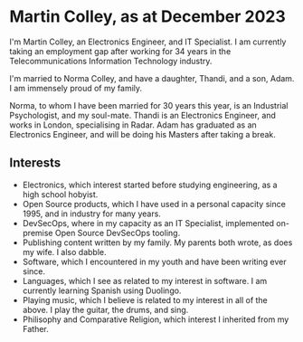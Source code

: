 #  Martin Colley, as at December 2023

I'm Martin Colley, an Electronics Engineer, and IT Specialist. I am currently taking an employment gap after working for 34 years in the Telecommunications Information Technology industry.

I'm married to Norma Colley, and have a daughter, Thandi, and a son, Adam. I am immensely proud of my family.

Norma, to whom I have been married for 30 years this year, is an Industrial Psychologist, and my soul-mate.
Thandi is an Electronics Engineer, and works in London, specialising in Radar.
Adam has graduated as an Electronics Engineer, and will be doing his Masters after taking a break.

## Interests

- Electronics, which interest started before studying engineering, as a high school hobyist.
- Open Source products, which I have used in a personal capacity since 1995, and in industry for many years.
- DevSecOps, where in my capacity as an IT Specialist, implemented on-premise Open Source DevSecOps tooling. 
- Publishing content written by my family. My parents both wrote, as does my wife. I also dabble.
- Software, which I encountered in my youth and have been writing ever since.
- Languages, which I see as related to my interest in software. I am currently learning Spanish using Duolingo.
- Playing music, which I believe is related to my interest in all of the above. I play the guitar, the drums, and sing.
- Philisophy and Comparative Religion, which interest I inherited from my Father.
